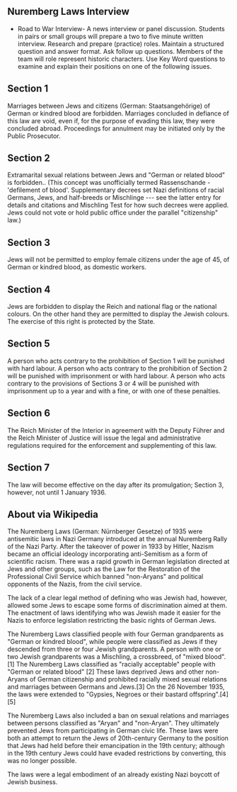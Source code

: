 
Nuremberg Laws Interview
------

- Road to War Interview-  A news interview or panel discussion. Students in pairs or small groups will prepare a two to five minute written interview. Research and prepare (practice) roles. Maintain a structured question and answer format.  Ask follow up questions. Members of the team will role represent historic characters. Use Key Word questions to examine and explain their positions on one of the following issues.

## Section 1
Marriages between Jews and citizens (German: Staatsangehörige) of German or kindred blood are forbidden. Marriages concluded in defiance of this law are void, even if, for the purpose of evading this law, they were concluded abroad.
Proceedings for annulment may be initiated only by the Public Prosecutor.

## Section 2
Extramarital sexual relations between Jews and "German or related blood" is forbidden..
(This concept was unofficially termed Rassenschande - 'defilement of blood'. Supplementary decrees set Nazi definitions of racial Germans, Jews, and half-breeds or Mischlinge --- see the latter entry for details and citations and Mischling Test for how such decrees were applied. Jews could not vote or hold public office under the parallel "citizenship" law.)

## Section 3
Jews will not be permitted to employ female citizens under the age of 45, of German or kindred blood, as domestic workers.

## Section 4
Jews are forbidden to display the Reich and national flag or the national colours.
On the other hand they are permitted to display the Jewish colours. The exercise of this right is protected by the State.

## Section 5
A person who acts contrary to the prohibition of Section 1 will be punished with hard labour.
A person who acts contrary to the prohibition of Section 2 will be punished with imprisonment or with hard labour.
A person who acts contrary to the provisions of Sections 3 or 4 will be punished with imprisonment up to a year and with a fine, or with one of these penalties.

## Section 6
The Reich Minister of the Interior in agreement with the Deputy Führer and the Reich Minister of Justice will issue the legal and administrative regulations required for the enforcement and supplementing of this law.

## Section 7
The law will become effective on the day after its promulgation; Section 3, however, not until 1 January 1936.

## About via Wikipedia
The Nuremberg Laws (German: Nürnberger Gesetze) of 1935 were antisemitic laws in Nazi Germany introduced at the annual Nuremberg Rally of the Nazi Party. After the takeover of power in 1933 by Hitler, Nazism became an official ideology incorporating anti-Semitism as a form of scientific racism. There was a rapid growth in German legislation directed at Jews and other groups, such as the Law for the Restoration of the Professional Civil Service which banned "non-Aryans" and political opponents of the Nazis, from the civil service.

The lack of a clear legal method of defining who was Jewish had, however, allowed some Jews to escape some forms of discrimination aimed at them. The enactment of laws identifying who was Jewish made it easier for the Nazis to enforce legislation restricting the basic rights of German Jews.

The Nuremberg Laws classified people with four German grandparents as "German or kindred blood", while people were classified as Jews if they descended from three or four Jewish grandparents. A person with one or two Jewish grandparents was a Mischling, a crossbreed, of "mixed blood".[1] The Nuremberg Laws classified as "racially acceptable" people with "German or related blood" [2] These laws deprived Jews and other non-Aryans of German citizenship and prohibited racially mixed sexual relations and marriages between Germans and Jews.[3] On the 26 November 1935, the laws were extended to "Gypsies, Negroes or their bastard offspring".[4][5]

The Nuremberg Laws also included a ban on sexual relations and marriages between persons classified as "Aryan" and "non-Aryan". They ultimately prevented Jews from participating in German civic life. These laws were both an attempt to return the Jews of 20th-century Germany to the position that Jews had held before their emancipation in the 19th century; although in the 19th century Jews could have evaded restrictions by converting, this was no longer possible.

The laws were a legal embodiment of an already existing Nazi boycott of Jewish business.



